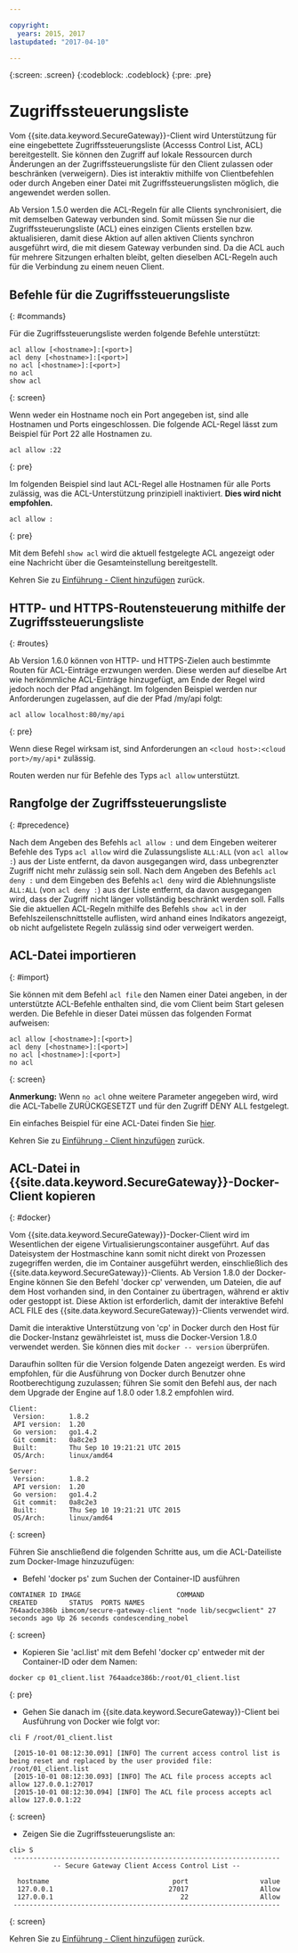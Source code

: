 ```yaml
---

copyright:
  years: 2015, 2017
lastupdated: "2017-04-10"

---
```

{:screen: .screen}
{:codeblock: .codeblock}
{:pre: .pre}

# Zugriffssteuerungsliste

Vom {{site.data.keyword.SecureGateway}}-Client wird Unterstützung für eine eingebettete Zugriffssteuerungsliste (Accesss Control List, ACL) bereitgestellt. Sie können den Zugriff auf lokale Ressourcen durch Änderungen an der Zugriffssteuerungsliste für den Client zulassen oder beschränken (verweigern). Dies ist interaktiv mithilfe von Clientbefehlen oder durch Angeben einer Datei mit Zugriffssteuerungslisten möglich, die angewendet werden sollen.

Ab Version 1.5.0 werden die ACL-Regeln für alle Clients synchronisiert, die mit demselben Gateway verbunden sind. Somit müssen Sie nur die Zugriffssteuerungsliste (ACL) eines einzigen Clients erstellen bzw. aktualisieren, damit diese Aktion auf allen aktiven Clients synchron ausgeführt wird, die mit diesem Gateway verbunden sind. Da die ACL auch für mehrere Sitzungen erhalten bleibt, gelten dieselben ACL-Regeln auch für die Verbindung zu einem neuen Client.

## Befehle für die Zugriffssteuerungsliste
{: #commands}

Für die Zugriffssteuerungsliste werden folgende Befehle unterstützt:

```
acl allow [<hostname>]:[<port>]
acl deny [<hostname>]:[<port>]
no acl [<hostname>]:[<port>]
no acl
show acl
```
{: screen}

Wenn weder ein Hostname noch ein Port angegeben ist, sind alle Hostnamen und Ports eingeschlossen. Die folgende ACL-Regel lässt zum Beispiel für Port 22 alle Hostnamen zu.

```
acl allow :22
```
{: pre}

Im folgenden Beispiel sind laut ACL-Regel alle Hostnamen für alle Ports zulässig, was die ACL-Unterstützung prinzipiell inaktiviert. <b>Dies wird nicht empfohlen.</b>

```
acl allow :
```
{: pre}

Mit dem Befehl `show acl` wird die aktuell festgelegte ACL angezeigt oder eine Nachricht über die Gesamteinstellung bereitgestellt.

Kehren Sie zu [Einführung - Client hinzufügen](./securegateway_client.html) zurück.

## HTTP- und HTTPS-Routensteuerung mithilfe der Zugriffssteuerungsliste
{: #routes}

Ab Version 1.6.0 können von HTTP- und HTTPS-Zielen auch bestimmte Routen für ACL-Einträge erzwungen werden. Diese werden auf dieselbe Art wie herkömmliche ACL-Einträge hinzugefügt, am Ende der Regel wird jedoch noch der Pfad angehängt. Im folgenden Beispiel werden nur Anforderungen zugelassen, auf die der Pfad /my/api folgt:

```
acl allow localhost:80/my/api
```
{: pre}

Wenn diese Regel wirksam ist, sind Anforderungen an `<cloud host>:<cloud port>/my/api*` zulässig.

Routen werden nur für Befehle des Typs `acl allow` unterstützt.

## Rangfolge der Zugriffssteuerungsliste
{: #precedence}

Nach dem Angeben des Befehls `acl allow :` und dem Eingeben weiterer Befehle des Typs `acl allow` wird die Zulassungsliste `ALL:ALL` (von `acl allow :`) aus der Liste entfernt, da davon ausgegangen wird, dass unbegrenzter Zugriff nicht mehr zulässig sein soll. Nach dem Angeben des Befehls `acl deny :` und dem Eingeben des Befehls `acl deny` wird die Ablehnungsliste `ALL:ALL` (von `acl deny :`) aus der Liste entfernt, da davon ausgegangen wird, dass der Zugriff nicht länger vollständig beschränkt werden soll. Falls Sie die aktuellen ACL-Regeln mithilfe des Befehls `show acl` in der Befehlszeilenschnittstelle auflisten, wird anhand eines Indikators angezeigt, ob nicht aufgelistete Regeln zulässig sind oder verweigert werden.

## ACL-Datei importieren
{: #import}

Sie können mit dem Befehl `acl file` den Namen einer Datei angeben, in der unterstützte ACL-Befehle enthalten sind, die vom Client beim Start gelesen werden. Die Befehle in dieser Datei müssen das folgenden Format aufweisen:

```
acl allow [<hostname>]:[<port>]
acl deny [<hostname>]:[<port>]
no acl [<hostname>]:[<port>]
no acl
```
{: screen}

<b>Anmerkung:</b> Wenn `no acl` ohne weitere Parameter angegeben wird, wird die ACL-Tabelle ZURÜCKGESETZT und für den Zugriff DENY ALL festgelegt.

Ein einfaches Beispiel für eine ACL-Datei finden Sie [hier](./securegateway_acl-file.html).

Kehren Sie zu [Einführung - Client hinzufügen](./securegateway_client.html) zurück.

## ACL-Datei in {{site.data.keyword.SecureGateway}}-Docker-Client kopieren
{: #docker}

Vom {{site.data.keyword.SecureGateway}}-Docker-Client wird im Wesentlichen der eigene Virtualisierungscontainer ausgeführt. Auf das Dateisystem der Hostmaschine kann somit nicht direkt von Prozessen zugegriffen werden, die im Container ausgeführt werden, einschließlich des {{site.data.keyword.SecureGateway}}-Clients. Ab Version 1.8.0 der Docker-Engine können Sie den Befehl 'docker cp' verwenden, um Dateien, die auf dem Host vorhanden sind, in den Container zu übertragen, während er aktiv oder gestoppt ist. Diese Aktion ist erforderlich, damit der interaktive Befehl ACL FILE des {{site.data.keyword.SecureGateway}}-Clients verwendet wird.

Damit die interaktive Unterstützung von 'cp' in Docker durch den Host für die Docker-Instanz gewährleistet ist, muss die Docker-Version 1.8.0 verwendet werden. Sie können dies mit `docker -- version` überprüfen.

Daraufhin sollten für die Version folgende Daten angezeigt werden. Es wird empfohlen, für die Ausführung von Docker durch Benutzer ohne Rootberechtigung zuzulassen; führen Sie somit den Befehl aus, der nach dem Upgrade der Engine auf 1.8.0 oder 1.8.2 empfohlen wird.

```
Client:
 Version:      1.8.2
 API version:  1.20
 Go version:   go1.4.2
 Git commit:   0a8c2e3
 Built:        Thu Sep 10 19:21:21 UTC 2015
 OS/Arch:      linux/amd64

Server:
 Version:      1.8.2
 API version:  1.20
 Go version:   go1.4.2
 Git commit:   0a8c2e3
 Built:        Thu Sep 10 19:21:21 UTC 2015
 OS/Arch:      linux/amd64
```
{: screen}

Führen Sie anschließend die folgenden Schritte aus, um die ACL-Dateiliste zum Docker-Image hinzuzufügen:

- Befehl 'docker ps' zum Suchen der Container-ID ausführen

```
CONTAINER ID IMAGE                        COMMAND                CREATED        STATUS  PORTS NAMES
764aadce386b ibmcom/secure-gateway-client "node lib/secgwclient" 27 seconds ago Up 26 seconds condescending_nobel
```
{: screen}

- Kopieren Sie 'acl.list' mit dem Befehl 'docker cp' entweder mit der Container-ID oder dem Namen:

```
docker cp 01_client.list 764aadce386b:/root/01_client.list
```
{: pre}

- Gehen Sie danach im {{site.data.keyword.SecureGateway}}-Client bei Ausführung von Docker wie folgt vor:

```
cli F /root/01_client.list

 [2015-10-01 08:12:30.091] [INFO] The current access control list is being reset and replaced by the user provided file: /root/01_client.list
 [2015-10-01 08:12:30.093] [INFO] The ACL file process accepts acl allow 127.0.0.1:27017
 [2015-10-01 08:12:30.094] [INFO] The ACL file process accepts acl allow 127.0.0.1:22
```
{: screen}

- Zeigen Sie die Zugriffssteuerungsliste an:

```
cli> S
 -------------------------------------------------------------------
           -- Secure Gateway Client Access Control List --

  hostname                               port                  value
  127.0.0.1                             27017                  Allow
  127.0.0.1                                22                  Allow
 -------------------------------------------------------------------
```
{: screen}

Kehren Sie zu [Einführung - Client hinzufügen](./securegateway_client.html) zurück.
